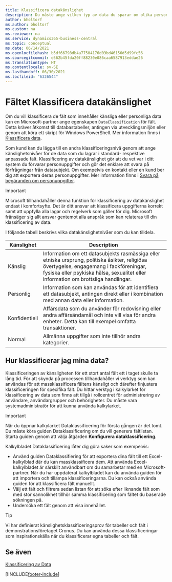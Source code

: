 ```yaml
---
title: Klassificera datakänslighet
description: Du måste ange vilken typ av data du sparar om olika personer så att du kan svara på begäranden från dessa (datasubjekten).
author: bholtorf
ms.author: bholtorf
ms.custom: na
ms.reviewer: na
ms.service: dynamics365-business-central
ms.topic: conceptual
ms.date: 06/14/2021
ms.openlocfilehash: b5df66798db4a77504176d03bd46156d5d99fc56
ms.sourcegitcommit: e562b45fda20ff88230e086caa6587913eddae26
ms.translationtype: HT
ms.contentlocale: sv-SE
ms.lasthandoff: 06/30/2021
ms.locfileid: "6326544"
---
```

# <a name="classifying-data-sensitivity-fields"></a>Fältet Klassificera datakänslighet
Om du vill klassificera de fält som innehåller känsliga eller personliga data kan en Microsoft-partner ange egenskapen ```DataClassification``` för fält. Detta kräver åtkomst till databastabeller, antingen via utvecklingsmiljön eller genom att köra ett skript för Windows PowerShell. Mer information finns i [Klassificera data](/dynamics365/business-central/dev-itpro/developer/devenv-classifying-data).  

Som kund kan du lägga till en andra klassificeringsnivå genom att ange känslighetsnivåer för de data som du lagrar i standard- respektive anpassade fält. Klassificering av datakänslighet gör att du vet var i ditt system du förvarar personuppgifter och gör det enklare att svara på förfrågningar från datasubjekt. Om exempelvis en kontakt eller en kund ber dig att exportera deras personuppgifter. Mer information finns i [Svara på begäranden om personuppgifter](admin-responding-to-requests-about-personal-data.md).

> [!Important]
> Microsoft tillhandahåller denna funktion för klassificering av datakänslighet endast i komfortsyfte. Det är ditt ansvar att klassificera uppgifterna korrekt samt att uppfylla alla lagar och regelverk som gäller för dig. Microsoft frånsäger sig allt ansvar gentemot alla anspråk som kan relateras till din klassificering av data.  

I följande tabell beskrivs vilka datakänslighetnivåer som du kan tilldela.

|Känslighet|Description|
|----|----|
|Känslig | Information om ett datasubjekts rasmässiga eller etniska ursprung, politiska åsikter, religiösa övertygelse, engagemang i fackföreningar, fysiska eller psykiska hälsa, sexualitet eller information om brottsliga handlingar. |
|Personlig | Information som kan användas för att identifiera ett datasubjekt, antingen direkt eller i kombination med annan data eller information.|
|Konfidentiell | Affärsdata som du använder för redovisning eller andra affärsändamål och inte vill visa för andra enheter. Detta kan till exempel omfatta transaktioner.|
|Normal | Allmänna uppgifter som inte tillhör andra kategorier.|

## <a name="how-do-i-classify-my-data"></a>Hur klassificerar jag mina data?
Klassificeringen av känsligheten för ett stort antal fält ett i taget skulle ta lång tid. För att skynda på processen tillhandahåller vi verktyg som kan användas för att massklassificera fältens känsligt och därefter finjustera klassificeringen för specifika fält. Du hittar verktyg i kalkylarket för klassificering av data som finns att tillgå i rollcentret för administrering av användare, användargrupper och behörigheter. Du måste vara systemadministratör för att kunna använda kalkylarket.

> [!Important]
> När du öppnar kalkylarket Dataklassificering för första gången är det tomt. Du måste köra guiden Dataklassificering om du vill generera fältlistan. Starta guiden genom att välja åtgärden **Konfigurera dataklassificering**.

Kalkylbladet Dataklassificering låter dig göra saker som exempelvis:  

* Använd guiden Dataklassifiering för att exportera dina fält till ett Excel-kalkylblad där du kan massklassificera dem. Att använda Excel-kalkylbladet är särskilt användbart om du samarbetar med en Microsoft-partner. När du har uppdaterat kalkylbladet kan du använda guiden för att importera och tillämpa klassificeringarna. Du kan också använda guiden för att klassificera fält manuellt.  
* Välj ett fält och filtrera sedan listan för att söka efter liknande fält som med stor sannolikhet tillhör samma klassificering som fältet du baserade sökningen på.  
* Undersöka ett fält genom att visa innehållet.  

> [!Tip]
> Vi har definierat känslighetsklassificeringsprov för tabeller och fält i demonstrationsföretaget Cronus. Du kan använda dessa klassificeringar som inspirationskälla när du klassificerar egna tabeller och fält.

## <a name="see-also"></a>Se även

[Klassificering av Data](/dynamics365/business-central/dev-itpro/developer/devenv-classifying-data)  


[!INCLUDE[footer-include](includes/footer-banner.md)]